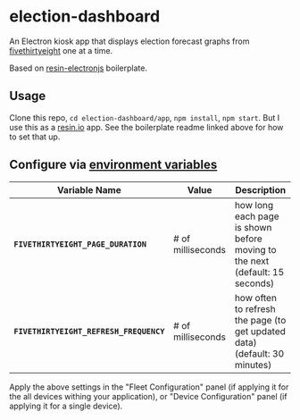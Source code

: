 # election-dashboard

An Electron kiosk app that displays election forecast graphs from [fivethirtyeight](http://projects.fivethirtyeight.com/2016-election-forecast/) one at a time.

Based on [resin-electronjs](https://github.com/resin-io/resin-electronjs) boilerplate.

## Usage

Clone this repo, `cd election-dashboard/app`, `npm install`, `npm start`. But I use this as a [resin.io](https://resin.io) app. See the boilerplate readme linked above for how to set that up.

## Configure via [environment variables](https://docs.resin.io/management/env-vars/)
Variable Name | Value | Description
------------ | ------------- | -------------
**`FIVETHIRTYEIGHT_PAGE_DURATION`** | # of milliseconds | how long each page is shown before moving to the next (default: 15 seconds)
**`FIVETHIRTYEIGHT_REFRESH_FREQUENCY`** | # of milliseconds | how often to refresh the page (to get updated data) (default: 30 minutes)

Apply the above settings in the "Fleet Configuration" panel (if applying it for the all devices withing your application), or "Device Configuration" panel (if applying it for a single device).

